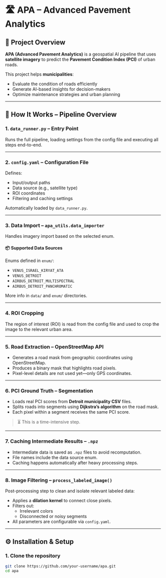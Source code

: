 # 🛣️ APA – Advanced Pavement Analytics

## 📌 Project Overview

**APA (Advanced Pavement Analytics)** is a geospatial AI pipeline that uses **satellite imagery** to predict the **Pavement Condition Index (PCI)** of urban roads.

This project helps **municipalities**:
- Evaluate the condition of roads efficiently
- Generate AI-based insights for decision-makers
- Optimize maintenance strategies and urban planning

---

## 🧠 How It Works – Pipeline Overview

### 1. `data_runner.py` – Entry Point
Runs the full pipeline, loading settings from the config file and executing all steps end-to-end.

---

### 2. `config.yaml` – Configuration File
Defines:
- Input/output paths
- Data source (e.g., satellite type)
- ROI coordinates
- Filtering and caching settings

Automatically loaded by `data_runner.py`.

---

### 3. Data Import – `apa_utils.data_importer`
Handles imagery import based on the selected enum.

#### 📦 Supported Data Sources
Enums defined in `enum/`:
- `VENUS_ISRAEL_KIRYAT_ATA`
- `VENUS_DETROIT`
- `AIRBUS_DETROIT_MULTISPECTRAL`
- `AIRBUS_DETROIT_PANCHROMATIC`

More info in `data/` and `enum/` directories.

---

### 4. ROI Cropping
The region of interest (ROI) is read from the config file and used to crop the image to the relevant urban area.

---

### 5. Road Extraction – OpenStreetMap API
- Generates a road mask from geographic coordinates using OpenStreetMap.
- Produces a binary mask that highlights road pixels.
- Pixel-level details are not used yet—only GPS coordinates.

---

### 6. PCI Ground Truth – Segmentation
- Loads real PCI scores from **Detroit municipality CSV** files.
- Splits roads into segments using **Dijkstra’s algorithm** on the road mask.
- Each pixel within a segment receives the same PCI score.

> ⏳ This is a time-intensive step.

---

### 7. Caching Intermediate Results – `.npz`
- Intermediate data is saved as `.npz` files to avoid recomputation.
- File names include the data source enum.
- Caching happens automatically after heavy processing steps.

---

### 8. Image Filtering – `process_labeled_image()`
Post-processing step to clean and isolate relevant labeled data:
- Applies a **dilation kernel** to connect close pixels.
- Filters out:
  - Irrelevant colors
  - Disconnected or noisy segments
- All parameters are configurable via `config.yaml`.

---

## ⚙️ Installation & Setup

### 1. Clone the repository
```bash
git clone https://github.com/your-username/apa.git
cd apa
